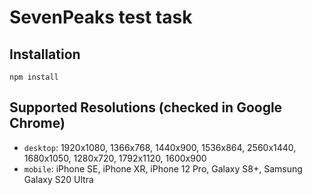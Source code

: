# SevenPeaks test task 

## Installation
```
npm install 
```
## Supported Resolutions (checked in Google Chrome)
- `desktop`: 1920x1080, 1366x768, 1440x900, 1536x864, 2560x1440, 1680x1050, 1280x720, 1792x1120, 1600x900
- `mobile`: iPhone SE, iPhone XR, iPhone 12 Pro, Galaxy S8+, Samsung Galaxy S20 Ultra 




